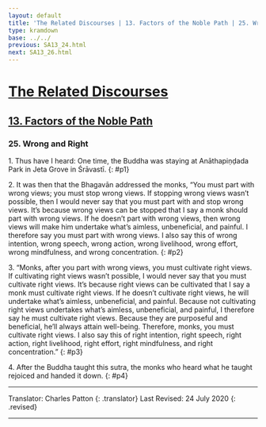 ```yaml
---
layout: default
title: 'The Related Discourses | 13. Factors of the Noble Path | 25. Wrong and Right'
type: kramdown
base: ../../
previous: SA13_24.html
next: SA13_26.html
---
```


# [The Related Discourses](../../index.html)
## [13. Factors of the Noble Path](index.html)
### 25. Wrong and Right

1\. Thus have I heard: One time, the Buddha was staying at Anāthapiṇḍada Park in Jeta Grove in Śrāvastī.
{: #p1}

2\. It was then that the Bhagavān addressed the monks, “You must part with wrong views; you must stop wrong views. If stopping wrong views wasn’t possible, then I would never say that you must part with and stop wrong views. It’s because wrong views can be stopped that I say a monk should part with wrong views. If he doesn’t part with wrong views, then wrong views will make him undertake what’s aimless, unbeneficial, and painful. I therefore say you must part with wrong views. I also say this of wrong intention, wrong speech, wrong action, wrong livelihood, wrong effort, wrong mindfulness, and wrong concentration.
{: #p2}

3\. “Monks, after you part with wrong views, you must cultivate right views. If cultivating right views wasn’t possible, I would never say that you must cultivate right views. It’s because right views can be cultivated that I say a monk must cultivate right views. If he doesn’t cultivate right views, he will undertake what’s aimless, unbeneficial, and painful. Because not cultivating right views undertakes what’s aimless, unbeneficial, and painful, I therefore say he must cultivate right views. Because they are purposeful and beneficial, he’ll always attain well-being. Therefore, monks, you must cultivate right views. I also say this of right intention, right speech, right action, right livelihood, right effort, right mindfulness, and right concentration.”
{: #p3}

4\. After the Buddha taught this sutra, the monks who heard what he taught rejoiced and handed it down.
{: #p4}

---

Translator: Charles Patton
{: .translator}
Last Revised: 24 July 2020
{: .revised}

---
